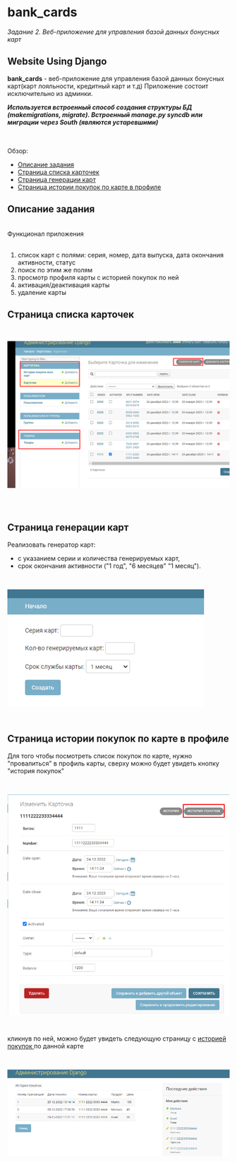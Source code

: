 # bank_cards

<i>Задание 2. Веб-приложение для управления базой данных бонусных карт </i>
<h2>Website Using Django</h2>
<p><b>bank_cards</b> - веб-приложение для управления базой данных бонусных карт(карт лояльности, кредитный карт и т.д) Приложение состоит исключительно из админки.</p>

<b><i>Используется встроенный способ создания структуры БД (makemigrations, migrate). Встроенный manage.py syncdb или миграции через South (являются устаревшими)</i></b>
<br><br><br>

Обзор:
<ul>
  <li><a href='#main'>Описание задания</a></li>
  <li><a href='#list_card'>Страница списка карточек</a></li>
  <li><a href='#generate'>Страница генерации карт</a></li>
  <li><a href='#history-sell'>Страница истории покупок по карте в профиле</a></li>
</ul>

<h2 id='main'>Описание задания</h2>
<br>
Функционал приложения<br><br>
<ol>
  <li>список карт с полями: серия, номер, дата выпуска, дата окончания активности, статус </li>
  <li>поиск по этим же полям </li>
  <li>просмотр профиля карты с историей покупок по ней </li>
  <li>активация/деактивация карты </li>
  <li>удаление карты </li>
 </ol>

<h2 id='list_card'>Страница списка карточек</h2>
<br>
<p><img src='https://github.com/Donsky1/bank_cards/blob/master/card_project/cards/main.png' align="center"></p>
<br>
<br>

<h2 id='generate'>Страница генерации карт</h2>

Реализовать генератор карт:
- с указанием серии и количества генерируемых карт, 
- срок окончания активности ("1 год", "6 месяцев" "1 месяц"). 
<br>
<p><img src='https://github.com/Donsky1/bank_cards/blob/master/card_project/cards/generate.png' align="center"></p>
<br>

<h2 id='history-sell'>Страница истории покупок по карте в профиле</h2>
<p>Для того чтобы посмотреть список покупок по карте, нужно "провалиться" в профиль карты, сверху можно будет увидеть кнопку "история покупок"</p>
<br>
<p><img src='https://github.com/Donsky1/bank_cards/blob/master/card_project/cards/history-sell.png' align="center"></p>
<br>
<p>кликнув по ней, можно будет увидеть следующую страницу с <a href='#history-sell'>историей покупок </a>по данной карте</p>
<br>
<p><img src='https://github.com/Donsky1/bank_cards/blob/master/card_project/cards/history-sell-page.png' align="center"></p>
<br>
